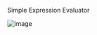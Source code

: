 Simple Expression Evaluator

![image](https://user-images.githubusercontent.com/8626074/153995522-1b4273e6-6bd9-48f8-ae27-de5de97d9a1a.png)
